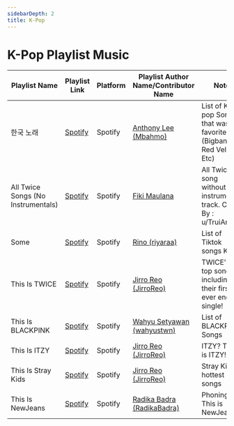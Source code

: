 ```yaml
---
sidebarDepth: 2
title: K-Pop
---
```


# K-Pop Playlist Music

| Playlist Name | Playlist Link | Platform | Playlist Author Name/Contributor Name | Note | Subgenre |
| -------------- |-------------- | -------- | ------- | ------- | -------- |
| 한국 노래 | [Spotify](https://open.spotify.com/playlist/3z5iDf37a7qsOC0LfdwuwF) | Spotify | [Anthony Lee (Mbahmo)](https://github.com/mbahmo) | List of K-pop Songs that was my favorite (Bigbang, Red Velvet, Etc) |
| All Twice Songs (No Instrumentals) | [Spotify](https://open.spotify.com/playlist/72Iq1ntCpFHadC85rA36GX) | Spotify | [Fiki Maulana](https://github.com/fikimaul) | All Twice song without instrumental track. Cover By : u/TruiArts |
| Some | [Spotify](https://open.spotify.com/track/3jsYQw78lrxJA2ysnmOIf9?si=6700c6c4dc214ae7) | Spotify | [Rino (riyaraa)](https://github.com/riyaraa) | List of Tiktok songs Kpop |
| This Is TWICE | [Spotify](https://open.spotify.com/playlist/37i9dQZF1DWYlCv3D85m6m?si=9823df7558b0417a) | Spotify | [Jirro Reo (JirroReo)](https://github.com/JirroReo) | TWICE's top songs, including their first ever english single! |
| This Is BLACKPINK | [Spotify](https://open.spotify.com/playlist/37i9dQZF1DX8kP0ioXjxIA) | Spotify | [Wahyu Setyawan (wahyustwn)](https://github.com/wahyustwn) | List of BLACKPINK Songs |
| This Is ITZY | [Spotify](https://open.spotify.com/playlist/37i9dQZF1DX7ZHn4SQHDIn?si=8054876ad31b491c) | Spotify | [Jirro Reo (JirroReo)](https://github.com/JirroReo) | ITZY? This is ITZY! |
| This Is Stray Kids | [Spotify](https://open.spotify.com/playlist/37i9dQZF1DWWqjEVD8TBr9?si=fe6bdcde2c30481f) | Spotify | [Jirro Reo (JirroReo)](https://github.com/JirroReo) | Stray Kids' hottest songs |
| This Is NewJeans | [Spotify](https://open.spotify.com/playlist/43r3YcqczwX2Be6HeG2mu3?si=e882929175f947d4) | Spotify | [Radika Badra (RadikaBadra)](https://github.com/RadikaBadra) | Phoning! This is NewJeans! |